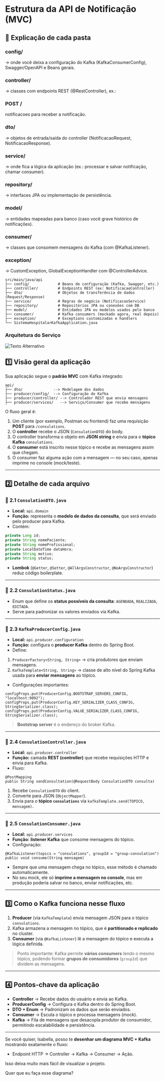 # Estrutura da API de Notificação (MVC)


## 📂 Explicação de cada pasta

### config/ 
→ onde você deixa a configuração do Kafka (KafkaConsumerConfig), Swagger/OpenAPI e Beans gerais.

### controller/ 
→ classes com endpoints REST (@RestController), ex.:

### POST /
notificacoes para receber a notificação.

### dto/ 
→ objetos de entrada/saída do controller (NotificacaoRequest, NotificacaoResponse).

### service/ 
→ onde fica a lógica da aplicação (ex.: processar e salvar notificação, chamar consumer).

### repository/ 
→ interfaces JPA ou implementação de persistência.

### model/ 
→ entidades mapeadas para banco (caso você grave histórico de notificações).

### consumer/ 
→ classes que consomem mensagens do Kafka (com @KafkaListener).

### exception/ 
→ CustomException, GlobalExceptionHandler com @ControllerAdvice.

```
src/main/java/api
├── config/             # Beans de configuração (Kafka, Swagger, etc.)
├── controller/         # Endpoints REST (ex: NotificacaoController)
├── dto/                # Objetos de transferência de dados (Request/Response)
├── service/            # Regras de negócio (NotificacaoService)
├── repository/         # Repositórios JPA ou conexões com DB
├── model/              # Entidades JPA ou modelos usados pelo banco
├── consumer/           # Kafka consumers (mockado agora, real depois)
├── exception/          # Exceptions customizadas e handlers
└── SistemaHospitalarKafkaApplication.java
```

### Arquitetura do Serviço 

![Texto Alternativo](./assets/diagrama-kafka.drawio.para-readme.png)

## 1️⃣ Visão geral da aplicação

Sua aplicação segue o **padrão MVC** com Kafka integrado:

```
api/
├── dto/              --> Modelagem dos dados
├── producer/config/  --> Configuração do Kafka
├── producer/controller/ --> Controlador REST que envia mensagens
├── producer/services/   --> Serviço/Consumer que recebe mensagens
```

O fluxo geral é:

1. Um cliente (por exemplo, Postman ou frontend) faz uma requisição **POST** para `/consulations`.
2. O **controller** recebe o JSON (`ConsulationDTO`) do body.
3. O controller transforma o objeto em **JSON string** e envia para o **tópico Kafka** `consulations`.
4. O **consumer** está inscrito nesse tópico e recebe as mensagens assim que chegam.
5. O consumer faz alguma ação com a mensagem — no seu caso, apenas imprime no console (mock/teste).

---

## 2️⃣ Detalhe de cada arquivo

### 📄 2.1 `ConsulationDTO.java`

* **Local:** `api.domain`
* **Função:** representa o **modelo de dados da consulta**, que será enviado pelo producer para Kafka.
* Contém:

```java
private Long id;
private String nomePaciente;
private String nomeProfissional;
private LocalDateTime dataHora;
private String motivo;
private String status;
```

* **Lombok** (`@Getter`, `@Setter`, `@AllArgsConstructor`, `@NoArgsConstructor`) reduz código boilerplate.

---

### 📄 2.2 `ConsulationStatus.java`

* Enum que define os **status possíveis da consulta**: `AGENDADA`, `REALIZADA`, `EDITADA`.
* Serve para padronizar os valores enviados via Kafka.

---

### 📄 2.3 `KafkaProducerConfig.java`

* **Local:** `api.producer.configuration`
* **Função:** configura o **producer Kafka** dentro do Spring Boot.
* Define:

1. `ProducerFactory<String, String>` → cria produtores que enviam mensagens.
2. `KafkaTemplate<String, String>` → classe de alto nível do Spring Kafka usada para **enviar mensagens** ao tópico.

* Configurações importantes:

```
configProps.put(ProducerConfig.BOOTSTRAP_SERVERS_CONFIG, "localhost:9092");
configProps.put(ProducerConfig.KEY_SERIALIZER_CLASS_CONFIG, StringSerializer.class);
configProps.put(ProducerConfig.VALUE_SERIALIZER_CLASS_CONFIG, StringSerializer.class);
```

> **Bootstrap server** é o endereço do broker Kafka.

---

### 📄 2.4 `ConsulationController.java`

* **Local:** `api.producer.controller`
* **Função:** camada **REST (controller)** que recebe requisições HTTP e envia para Kafka.
* Fluxo:

```
@PostMapping
public String sendConsultation(@RequestBody ConsulationDTO consulta)
```

1. Recebe `ConsulationDTO` do client.
2. Converte para JSON (`ObjectMapper`).
3. Envia para o **tópico `consulations`** via `kafkaTemplate.send(TOPICO, mensagem)`.

---

### 📄 2.5 `ConsulationConsumer.java`

* **Local:** `api.producer.services`
* **Função:** **listener Kafka** que consome mensagens do tópico.
* Configuração:

```
@KafkaListener(topics = "consulations", groupId = "group-consulation")
public void consume(String mensagem)
```

* Sempre que uma mensagem chega no tópico, esse método é chamado automaticamente.
* No seu mock, ele só **imprime a mensagem no console**, mas em produção poderia salvar no banco, enviar notificações, etc.

---

## 3️⃣ Como o Kafka funciona nesse fluxo

1. **Producer** (via `KafkaTemplate`) envia mensagem JSON para o tópico `consulations`.
2. Kafka armazena a mensagem no tópico, que é **partitionado e replicado** no cluster.
3. **Consumer** (via `@KafkaListener`) lê a mensagem do tópico e executa a lógica definida.

> Ponto importante: Kafka permite **vários consumers** lendo o mesmo tópico, podendo formar **grupos de consumidores** (`groupId`) que dividem as mensagens.

---

## 4️⃣ Pontos-chave da aplicação

* **Controller** → Recebe dados do usuário e envia ao Kafka.
* **ProducerConfig** → Configura o Kafka dentro do Spring Boot.
* **DTO + Enum** → Padronizam os dados que serão enviados.
* **Consumer** → Escuta o tópico e processa mensagens (mock).
* **Kafka** → Fila de mensagens que desacopla produtor de consumidor, permitindo escalabilidade e persistência.

---

Se você quiser, Isabella, posso te **desenhar um diagrama MVC + Kafka** mostrando exatamente o fluxo:

* Endpoint HTTP → Controller → Kafka → Consumer → Ação.

Isso deixa muito mais fácil de visualizar o projeto.

Quer que eu faça esse diagrama?

